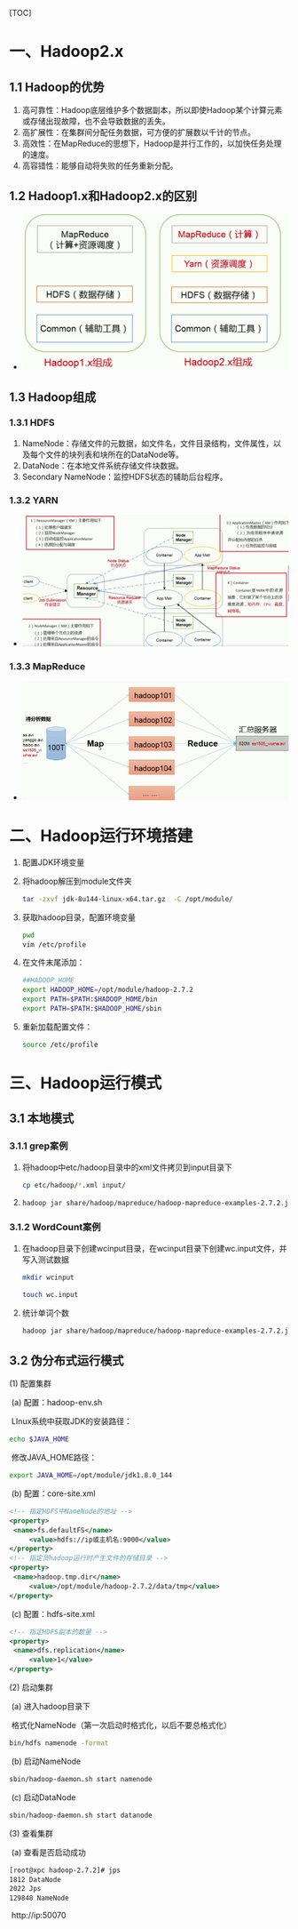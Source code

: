 [TOC]



# 一、Hadoop2.x

## 1.1 Hadoop的优势

1. 高可靠性：Hadoop底层维护多个数据副本，所以即使Hadoop某个计算元素或存储出现故障，也不会导致数据的丢失。
2. 高扩展性：在集群间分配任务数据，可方便的扩展数以千计的节点。
3. 高效性：在MapReduce的思想下，Hadoop是并行工作的，以加快任务处理的速度。
4. 高容错性：能够自动将失败的任务重新分配。

## 1.2 Hadoop1.x和Hadoop2.x的区别

- ![hadoop1.x和2.x的区别](pictures/1/hadoop1.x和2.x的区别.png)

## 1.3 Hadoop组成

### 1.3.1 HDFS

1. NameNode：存储文件的元数据，如文件名，文件目录结构，文件属性，以及每个文件的块列表和块所在的DataNode等。
2. DataNode：在本地文件系统存储文件块数据。
3. Secondary NameNode：监控HDFS状态的辅助后台程序。

### 1.3.2 YARN

- ![yarn](pictures/1/yarn.png)

### 1.3.3 MapReduce

- ![MapReduce](pictures/1/MapReduce.png)

# 二、Hadoop运行环境搭建

1. 配置JDK环境变量

2. 将hadoop解压到module文件夹

   ```sh
   tar -zxvf jdk-8u144-linux-x64.tar.gz  -C /opt/module/
   ```

3. 获取hadoop目录，配置环境变量

   ```sh
   pwd
   vim /etc/profile
   ```

4. 在文件末尾添加：

   ```sh
   ##HADOOP_HOME
   export HADOOP_HOME=/opt/module/hadoop-2.7.2
   export PATH=$PATH:$HADOOP_HOME/bin
   export PATH=$PATH:$HADOOP_HOME/sbin
   ```

5. 重新加载配置文件：

   ```sh
   source /etc/profile
   ```

# 三、Hadoop运行模式

## 3.1 本地模式

### 3.1.1 grep案例

1. 将hadoop中etc/hadoop目录中的xml文件拷贝到input目录下

   ```sh
   cp etc/hadoop/*.xml input/
   ```

2. ```sh
   hadoop jar share/hadoop/mapreduce/hadoop-mapreduce-examples-2.7.2.jar grep input/ output 'dfs[a-z.]+'
   ```

### 3.1.2 WordCount案例

1. 在hadoop目录下创建wcinput目录，在wcinput目录下创建wc.input文件，并写入测试数据

   ```sh
   mkdir wcinput
   ```

   ```sh
   touch wc.input
   ```

2. 统计单词个数

   ```sh
   hadoop jar share/hadoop/mapreduce/hadoop-mapreduce-examples-2.7.2.jar wordcount wcinput/ wcoutput
   ```

## 3.2 伪分布式运行模式

(1) 配置集群

​	(a) 配置：hadoop-env.sh

​	LInux系统中获取JDK的安装路径：

```sh
echo $JAVA_HOME
```

​	修改JAVA_HOME路径：

```sh
export JAVA_HOME=/opt/module/jdk1.8.0_144
```
​	(b) 配置：core-site.xml

   ```xml
   <!-- 指定HDFS中NameNode的地址 -->
   <property>
   	<name>fs.defaultFS</name>
     	<value>hdfs://ip或主机名:9000</value>
   </property>
   <!-- 指定货hadoop运行时产生文件的存储目录 -->
   <property>
   	<name>hadoop.tmp.dir</name>
     	<value>/opt/module/hadoop-2.7.2/data/tmp</value>
   </property>
   ```

   

​	(c) 配置：hdfs-site.xml

   ```xml
   <!-- 指定HDFS副本的数量 -->
   <property>
   	<name>dfs.replication</name>
     	<value>1</value>
   </property>
   ```

(2) 启动集群

​	(a) 进入hadoop目录下

​	格式化NameNode（第一次启动时格式化，以后不要总格式化）

```sh
bin/hdfs namenode -format
```
​	(b) 启动NameNode

   ```sh
sbin/hadoop-daemon.sh start namenode
   ```

​	(c) 启动DataNode

   ```sh
sbin/hadoop-daemon.sh start datanode
   ```

(3) 查看集群

​	(a) 查看是否启动成功

```sh
[root@xpc hadoop-2.7.2]# jps 
1812 DataNode
2022 Jps
129848 NameNode
```

​	http://ip:50070

